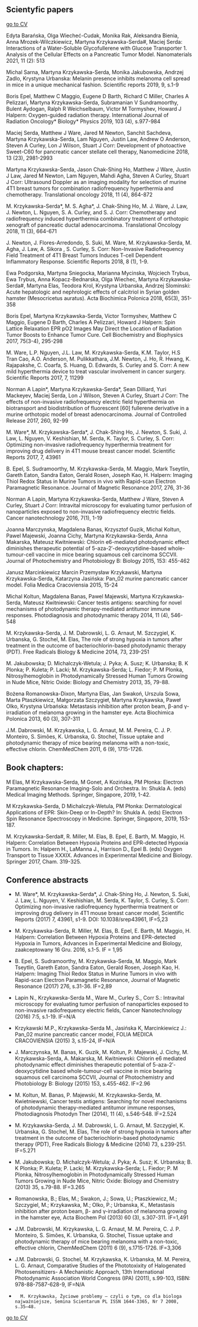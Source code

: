 ## Scientyfic papers

[go to CV](https://krzykawska.github.io/digital-cv/)

Edyta Barańska, Olga Wiecheć-Cudak, Monika Rak, Aleksandra Bienia, Anna Mrozek-Wilczkiewicz, Martyna Krzykawska-Serda#, Maciej Serda: Interactions of a Water-Soluble Glycofullerene with Glucose Transporter 1. Analysis of the Cellular Effects on a Pancreatic Tumor Model. 
Nanomaterials 2021,  11 (2): 513

Michal Sarna, Martyna Krzykawska-Serda, Monika Jakubowska, Andrzej Zadlo, Krystyna Urbanska: Melanin presence inhibits melanoma cell spread in mice in a unique mechanical fashion.
Scientific reports 2019, 9, s.1-9

Boris Epel, Matthew C Maggio, Eugene D Barth, Richard C Miller, Charles A Pelizzari, Martyna Krzykawska-Serda, Subramanian V Sundramoorthy, Bulent Aydogan, Ralph R Weichselbaum, Victor M Tormyshev, Howard J Halpern: Oxygen-guided radiation therapy.
International Journal of Radiation Oncology* Biology* Physics 2019, 103 (4), s.977-984

Maciej Serda, Matthew J Ware, Jared M Newton, Sanchit Sachdeva, Martyna Krzykawska-Serda, Lam Nguyen, Justin Law, Andrew O Anderson, Steven A Curley, Lon J Wilson, Stuart J Corr: Development of photoactive Sweet-C60 for pancreatic cancer stellate cell therapy,
Nanomedicine 2018, 13 (23), 2981-2993

Martyna Krzykawska-Serda, Jason Chak-Shing Ho, Matthew J Ware, Justin J Law, Jared M Newton, Lam Nguyen, Mahdi Agha, Steven A Curley, Stuart J Corr: Ultrasound Doppler as an imaging modality for selection of murine 4T1 breast tumors for combination radiofrequency hyperthermia and chemotherapy.
Translational oncology 2018, 11 (4), 864-872

M. Krzykawska-Serda*, M. S. Agha*, J. Chak-Shing Ho, M. J. Ware, J. Law, J. Newton, L. Nguyen, S. A. Curley, and S. J. Corr: Chemotherapy and radiofrequency induced hyperthermia combinatory treatment of orthotopic xenograft of pancreatic ductal adenocarcinoma.
Translational Oncology 2018, 11 (3), 664-671

J. Newton, J. Flores-Arredondo, S. Suki, M. Ware, M. Krzykawska-Serda, M. Agha, J. Law, A. Sikora , S. Curley, S. Corr: Non-Invasive Radiofrequency Field Treatment of 4T1 Breast Tumors Induces T-cell Dependent Inflammatory Response.
Scientific Reports 2018, 8 (1), 1-9.

Ewa Podgorska, Martyna Sniegocka, Marianna Mycinska, Wojciech Trybus, Ewa Trybus, Anna Kopacz-Bednarska, Olga Wiechec, Martyna Krzykawska-Serda#, Martyna Elas, Teodora Krol, Krystyna Urbanska, Andrzej Slominski: Acute hepatologic and nephrologic effects of calcitriol in Syrian golden hamster (Mesocricetus auratus).
Acta Biochimica Polonica 2018, 65(3), 351-358

Boris Epel, Martyna Krzykawska-Serda, Victor Tormyshev, Matthew C Maggio, Eugene D Barth, Charles A Pelizzari, Howard J Halpern: Spin Lattice Relaxation EPR pO2 Images May Direct the Location of Radiation Tumor Boosts to Enhance Tumor Cure.
Cell Biochemistry and Biophysics 2017, 75(3-4), 295-298

M. Ware, L.P. Nguyen, J.L. Law, M. Krzykawska-Serda, K.M. Taylor, H.S Tran Cao, A.O. Anderson, M. Pulikkathara, J.M. Newton, J. Ho, R. Hwang, K. Rajapakshe, C. Coarfa, S. Huang, D. Edwards, S. Curley and S. Corr: A new mild hyperthermia device to treat vascular involvement in cancer surgery.
Scientific Reports 2017, 7, 11299

Norman A Lapin*, Martyna Krzykawska-Serda*, Sean Dilliard, Yuri Mackeyev, Maciej Serda, Lon J Wilson, Steven A Curley, Stuart J Corr: The effects of non-invasive radiofrequency electric field hyperthermia on biotransport and biodistribution of fluorescent [60] fullerene derivative in a murine orthotopic model of breast adenocarcinoma.
Journal of Controlled Release 2017, 260, 92-99

M. Ware*, M. Krzykawska-Serda*, J. Chak-Shing Ho, J. Newton, S. Suki, J. Law, L. Nguyen, V. Keshishian, M. Serda, K. Taylor, S. Curley, S. Corr: Optimizing non-invasive radiofrequency hyperthermia treatment for improving drug delivery in 4T1 mouse breast cancer model.
Scientific Reports 2017, 7, 43961


B. Epel, S. Sudramoorthy, M. Krzykawska-Serda, M. Maggio, Mark Tseytlin, Gareth Eaton, Sandra Eaton, Gerald Rosen, Joseph Kao, H. Halpern: Imaging Thiol Redox Status in Murine Tumors in vivo with Rapid-scan Electron Paramagnetic Resonance.
Journal of Magnetic Resonance 2017, 276, 31-36

Norman A Lapin, Martyna Krzykawska-Serda, Matthew J Ware, Steven A Curley, Stuart J Corr: Intravital microscopy for evaluating tumor perfusion of nanoparticles exposed to non-invasive radiofrequency electric fields.
Cancer nanotechnology 2016, 7(1), 1-19

Joanna Marczynska, Magdalena Banas, Krzysztof Guzik, Michal Koltun, Pawel Majewski, Joanna Cichy, Martyna Krzykawska-Serda, Anna Makarska, Mateusz Kwitniewski: Chlorin e6-mediated photodynamic effect diminishes therapeutic potential of 5-aza-2′-deoxycytidine-based whole-tumour-cell vaccine in mice bearing squamous cell carcinoma SCCVII.
Journal of Photochemistry and Photobiology B: Biology 2015, 153: 455-462

Janusz Marcinkiewicz Marcin Przemysław Krzykawski, Martyna Krzykawska-Serda, Katarzyna Jasińska: Pan_02 murine pancreatic cancer model. Folia Medica Cracoviensia 2015, 15-24

Michal Koltun, Magdalena Banas, Pawel Majewski, Martyna Krzykawska-Serda, Mateusz Kwitniewski: Cancer testis antigens: searching for novel mechanisms of photodynamic therapy-mediated antitumor immune responses. Photodiagnosis and photodynamic therapy 2014, 11 (4), 546-548

M. Krzykawska-Serda, J. M. Dabrowski, L. G. Arnaut, M. Szczygiel, K. Urbanska, G. Stochel, M. Elas, The role of strong hypoxia in tumors after treatment in the outcome of bacteriochlorin-based photodynamic therapy (PDT).
Free Radicals Biology & Medicine 2014, 73, 239-251

M. Jakubowska; D. Michalczyk-Wetula; J. Pyka; A. Susz; K. Urbanska; B. K Plonka; P. Kuleta; P. Lacki; M. Krzykawska-Serda; L. Fiedor; P. M Plonka, Nitrosylhemoglobin in Photodynamically Stressed Human Tumors Growing in Nude Mice,
Nitric Oxide: Biology and Chemistry 2013, 35, 79-88.

Bożena Romanowska-Dixon, Martyna Elas, Jan Swakoń, Urszula Sowa, Marta Ptaszkiewicz, Małgorzata Szczygieł, Martyna Krzykawska, Paweł Olko, Krystyna Urbańska: Metastasis inhibition after proton beam, β-and γ-irradiation of melanoma growing in the hamster eye. Acta Biochimica Polonica 2013, 60 (3), 307-311

J.M. Dabrowski, M. Krzykawska, L. G. Arnaut, M. M. Pereira, C. J. P. Monteiro, S. Simões, K. Urbanska, G. Stochel, Tissue uptake and photodynamic therapy of mice bearing melanoma with a non-toxic, effective chlorin.
ChemMedChem 2011, 6 (9), 1715-1726.

## Book chapters:

M Elas, M Krzykawska-Serda, M Gonet, A Kozińska, PM Płonka: Electron Paramagnetic Resonance Imaging-Solo and Orchestra.
In: Shukla A. (eds) Medical Imaging Methods. Springer, Singapore, 2019, 1-42.

M Krzykawska-Serda, D Michalczyk-Wetula, PM Płonka: Dermatological Applications of EPR: Skin-Deep or In-Depth?
In: Shukla A. (eds) Electron Spin Resonance Spectroscopy in Medicine. Springer, Singapore, 2019, 153-187.

M. Krzykawska-Serda#, R. Miller, M. Elas, B. Epel, E. Barth, M. Maggio, H. Halpern: Correlation Between Hypoxia Proteins and EPR-detected Hypoxia in Tumors.
In: Halpern H., LaManna J., Harrison D., Epel B. (eds) Oxygen Transport to Tissue XXXIX. Advances in Experimental Medicine and Biology. Springer 2017, Cham. 319-325.

## Conference abstracts  

- M. Ware*, M. Krzykawska-Serda*, J. Chak-Shing Ho, J. Newton, S. Suki, J. Law, L. Nguyen, V. Keshishian, M. Serda, K. Taylor, S. Curley, S. Corr: Optimizing non-invasive radiofrequency hyperthermia treatment or improving drug delivery in 4T1 mouse breast cancer model, Scientific Reports (2017) 7, 43961, s1-9. DOI: 10.1038/srep43961, IF=5,23 

-	M. Krzykawska-Serda, R.  Miller, M. Elas, B. Epel, E. Barth, M. Maggio, H. Halpern: Correlation Between Hypoxia Proteins and EPR-detected Hypoxia in Tumors, Advances in Experimental Medicine and Biology, zaakceptowany 16 Gru. 2016, s.1-5. IF = 1,95

-	B. Epel, S. Sudramoorthy, M. Krzykawska-Serda, M. Maggio, Mark Tseytlin, Gareth Eaton, Sandra Eaton, Gerald Rosen, Joseph Kao, H. Halpern: Imaging Thiol Redox Status in Murine Tumors in vivo with Rapid-scan Electron Paramagnetic Resonance, Journal of Magnetic Resonance (2017) 276, s.31-36. IF=2,89

-	Lapin N., Krzykawska-Serda M., Ware M., Curley S., Corr S.: Intravital microscopy for evaluating tumor perfusion of nanoparticles exposed to non-invasive radiofrequency electric fields, Cancer Nanotechnology (2016) 7:5, s.1-19. IF=N/A

-	Krzykawski M.P., Krzykawska-Serda M., Jasińska K, Marcinkiewicz J.: Pan_02 murine pancreatic cancer model, FOLIA MEDICA CRACOVIENSIA (2015) 3, s.15-24, IF=N/A

-	J. Marczynska, M. Banas, K. Guzik, M. Koltun, P. Majewski, J. Cichy, M. Krzykawska-Serda, A. Makarska, M. Kwitniewski:  Chlorin e6 mediated photodynamic effect diminishes therapeutic potential of 5-aza-2′-deoxycytidine based whole-tumour-cell vaccine in mice bearing squamous cell carcinoma SCCVII, Journal of Photochemistry and Photobiology B: Biology (2015) 153, s.455-462. IF=2.96

-	M. Koltun, M. Banas, P. Majewski, M. Krzykawska-Serda, M. Kwietniewski, Cancer testis antigens: Searching for novel mechanisms of photodynamic therapy-mediated antitumor immune responses, Photodiagnosis Photodyn Ther (2014), 11 (4), s.546-548. IF=2.524

-	M. Krzykawska-Serda, J. M. Dabrowski, L. G. Arnaut, M. Szczygiel, K. Urbanska, G. Stochel, M. Elas, The role of strong hypoxia in tumors after treatment in the outcome of bacteriochlorin-based photodynamic therapy (PDT), Free Radicals Biology & Medicine (2014) 73, s.239-251. IF=5.271

-	M. Jakubowska; D. Michalczyk-Wetula; J. Pyka; A. Susz; K. Urbanska; B. K Plonka; P. Kuleta; P. Lacki; M. Krzykawska-Serda; L. Fiedor; P. M Plonka, Nitrosylhemoglobin in Photodynamically Stressed Human Tumors Growing in Nude Mice, Nitric Oxide: Biology and Chemistry (2013) 35, s.79-88. IF=3.265

-	Romanowska, B.; Elas, M.; Swakon, J.; Sowa, U.; Ptaszkiewicz, M.; Szczygiel, M.; Krzykawska, M.; Olko, P.; Urbanska, K., Metastasis inhibition after proton beam, β- and γ-irradiation of melanoma growing in the hamster eye, Acta Biochem Pol (2013) 60 (3), s.307-311. IF=1,491

-	J.M. Dabrowski, M. Krzykawska, L. G. Arnaut, M. M. Pereira, C. J. P. Monteiro, S. Simões, K. Urbanska, G. Stochel, Tissue uptake and photodynamic therapy of mice bearing melanoma with a non-toxic, effective chlorin, ChemMedChem (2011) 6 (9), s.1715-1726. IF=3,306

-	J.M. Dabrowski, G. Stochel, M. Krzykawska, K. Urbanska,  M. M. Pereira,  L. G. Arnaut,  Comparative Studies of the Phototoxixity of Halogenated Photosensitizers- A Mechanistic Approach, 13th International Photodynamic Association World Congress (IPA) (2011), s.99-103,  ISBN: 978-88-7587-628-9, IF=N/A

-		M. Krzykawska, Życiowe problemy – czyli o tym, co dla biologa najważniejsze, Semina Scientarum PL ISSN 1644-3365, Nr 7 2008, s.35–48.


[go to CV](https://krzykawska.github.io/digital-cv/)


